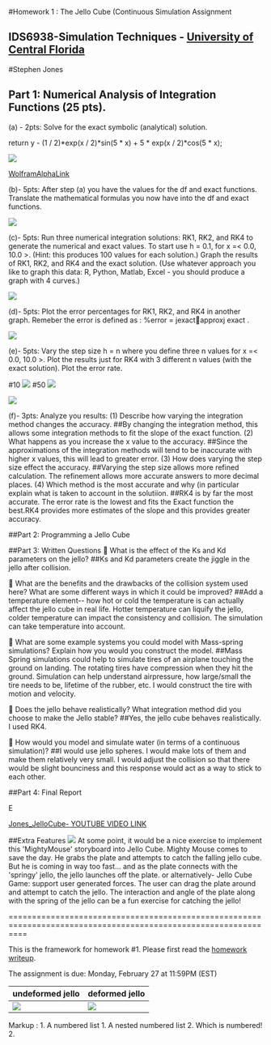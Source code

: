 #Homework 1 : The Jello Cube (Continuous Simulation Assignment
## IDS6938-Simulation Techniques - [University of Central Florida](http://www.ist.ucf.edu/grad/)

#Stephen Jones

## Part 1: Numerical Analysis of Integration Functions (25 pts).

(a) - 2pts: Solve for the exact symbolic (analytical) solution.

return y - (1 / 2)*exp(x / 2)*sin(5 * x) + 5 * exp(x / 2)*cos(5 * x);

 ![](images/HWPart1.PNG?raw=true) 

[WolframAlphaLink](https://www.wolframalpha.com/input/?i=dy+dx+%3D+y-(1%2F2)*+e+%5E(x%2F+2)+*+sin(5x)+%2B+5e+%5E(x%2F+2)+*+cos(5x))

(b)- 5pts: After step (a) you have the values for the df and exact functions. Translate the
mathematical formulas you now have into the df and exact functions.

 ![](images/HW1-1b.PNG?raw=true) 

(c)- 5pts: Run three numerical integration solutions: RK1, RK2, and RK4 to generate the numerical
and exact values. To start use h = 0.1, for x =< 0.0, 10.0 >. (Hint: this produces 100 values
for each solution.) Graph the results of RK1, RK2, and RK4 and the exact solution. (Use whatever
approach you like to graph this data: R, Python, Matlab, Excel - you should produce a graph with
4 curves.)

 ![](images/HW1-1c.PNG?raw=true) 

(d)- 5pts: Plot the error percentages for RK1, RK2, and RK4 in another graph. Remeber the
error is defined as : %error = jexact􀀀approxj
exact .

 ![](images/HW1-1d.PNG?raw=true) 

(e)- 5pts: Vary the step size h = n where you define three n values for x =< 0.0, 10.0 >.
Plot the results just for RK4 with 3 different n values (with the exact solution). Plot the error rate.

#10
![](images/HW1-1e2.PNG?raw=true) 
#50
![](images/HW1-1e3.PNG?raw=true) 

![](images/HW1-1e3ii.PNG?raw=true)

(f)- 3pts: Analyze you results: 
(1) Describe how varying the integration method changes the accuracy. 
##By changing the integration method, this allows some integration methods to fit the slope of the exact function. 
(2) What happens as you increase the x value to the accuracy. 
##Since the approximations of the integration methods will tend to be inaccurate with higher x values, this will lead to greater error. 
(3) How does varying the step size effect the accuracy. 
##Varying the step size allows more refined calculation. The refinement allows more accurate answers to more decimal places. 
(4) Which method is the most accurate and why (in particular explain what is taken to account in the solutiion.
##RK4 is by far the most accurate. The error rate is the lowest and fits the Exact function the best.RK4 provides more estimates of the slope and this provides greater accuracy.


##Part 2: Programming a Jello Cube

##Part 3: Written Questions
 What is the effect of the Ks and Kd parameters on the jello? 
##Ks and Kd parameters create the jiggle in the jello after collision.

 What are the benefits and the drawbacks of the collision system used here? What are some
different ways in which it could be improved? 
##Add a temperature element-- how hot or cold the temperature is can actually affect the jello cube in real life. Hotter temperature can liquify the jello, colder temperature can impact the consistency and collision. The simulation can take temperature into account.

 What are some example systems you could model with Mass-spring simulations? Explain
how you would you construct the model. 
##Mass Spring simulations could help to simulate tires of an airplane touching the ground on landing. The rotating tires have compression when they hit the ground. Simulation can help understand airpressure, how large/small the tire needs to be, lifetime of the rubber, etc. I would construct the tire with motion and velocity. 

 Does the jello behave realistically? What integration method did you choose to make the
Jello stable? 
##Yes, the jello cube behaves realistically. I used RK4.

 How would you model and simulate water (in terms of a continuous simulation)?
##I would use jello spheres. I would make lots of them and make them relatively very small. I would adjust the collision so that there would be slight bounciness and this response would act as a way to stick to each other. 

##Part 4: Final Report

E

[Jones_JelloCube- YOUTUBE VIDEO LINK](https://youtu.be/vr7S7ufglH8)

##Extra Features
![](images/MightyMouseJelloCube.PNG?raw=true)
At some point, it would be a nice exercise to implement this 'MightyMouse' storyboard into Jello Cube.
Mighty Mouse comes to save the day. He grabs the plate and attempts to catch the falling jello cube. But he is coming in way too fast... and as the plate connects with the 'springy' jello, the jello launches off the plate.
or alternatively- Jello Cube Game: support user generated forces. The user can drag the plate around and attempt to catch the jello. The interaction and angle of the plate along with the spring of the jello can be a fun exercise for catching the jello!





================================================================================================================




This is the framework for homework #1. Please first read the [homework writeup](HomeWork%231.pdf).

The assignment is due: Monday, February 27 at 11:59PM (EST)

| undeformed jello  | deformed jello |
| ------------- | ------------- |
| ![](images/undeformed3.png?raw=true)  | ![](images/deformed3.png?raw=true) |

 Markup : 1. A numbered list
           1. A nested numbered list
           2. Which is numbered!
          2. 


